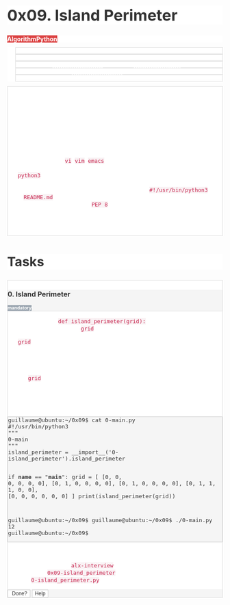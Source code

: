 <h1 style="text-align: start;color: rgb(51, 51, 51);background-color: rgb(255, 255, 255);font-size: 36px;">0x09. Island Perimeter</h1>
<div style="text-align: start;color: rgb(51, 51, 51);background-color: rgb(255, 255, 255);font-size: 14px;">
    <div><strong><span style="text-align: center;color: rgb(255, 255, 255);background-color: rgb(219, 62, 62);font-size: 14px;">Algorithm</span></strong><strong><span style="text-align: center;color: rgb(255, 255, 255);background-color: rgb(219, 62, 62);font-size: 14px;">Python</span></strong></div>
</div>
<div style="text-align: start;color: rgb(51, 51, 51);background-color: rgb(255, 255, 255);font-size: 14px;">
    <ul style="font-size: 11px;">
        <li style="color: rgb(255, 255, 255);background-color: rgb(255, 255, 255);border: 1px solid rgb(221, 221, 221);">By: Alexa Orrico, Software Engineer at Holberton School</li>
        <li style="color: rgb(255, 255, 255);background-color: rgb(255, 255, 255);border: 1px solid rgb(221, 221, 221);">Weight: 1</li>
        <li style="color: rgb(255, 255, 255);background-color: rgb(255, 255, 255);border: 1px solid rgb(221, 221, 221);">Project will start <span title=""><span style="border-bottom: 0.5px dashed currentcolor;">Nov 27, 2023 6:00 AM</span></span>, must end by <span title=""><span style="border-bottom: 0.5px dashed currentcolor;">Dec 1, 2023 6:00 AM</span></span></li>
        <li style="color: rgb(255, 255, 255);background-color: rgb(255, 255, 255);border: 1px solid rgb(221, 221, 221);">Checker was released at <span title=""><span style="border-bottom: 0.5px dashed currentcolor;">Nov 28, 2023 6:00 AM</span></span></li>
        <li style="color: rgb(255, 255, 255);background-color: rgb(255, 255, 255);border: 1px solid rgb(221, 221, 221);">An auto review will be launched at the deadline</li>
    </ul>
</div>
<div style="text-align: start;color: rgb(255, 255, 255);background-color: rgb(255, 255, 255);font-size: 14px;border: 1px solid rgb(221, 221, 221);">
    <div>
        <h2 style="color: inherit;font-size: 30px;">Requirements</h2>
        <h3 style="color: inherit;font-size: 24px;">General</h3>
        <ul>
            <li>Allowed editors: <code style="color: rgb(199, 37, 78);background-color: rgb(249, 242, 244);font-size: 12.6px;">vi</code>, <code style="color: rgb(199, 37, 78);background-color: rgb(249, 242, 244);font-size: 12.6px;">vim</code>, <code style="color: rgb(199, 37, 78);background-color: rgb(249, 242, 244);font-size: 12.6px;">emacs</code></li>
            <li>All your files will be interpreted/compiled on Ubuntu 20.04 LTS using <code style="color: rgb(199, 37, 78);background-color: rgb(249, 242, 244);font-size: 12.6px;">python3</code> (version 3.4.3)</li>
            <li>All your files should end with a new line</li>
            <li>The first line of all your files should be exactly <code style="color: rgb(199, 37, 78);background-color: rgb(249, 242, 244);font-size: 12.6px;">#!/usr/bin/python3</code></li>
            <li>A <code style="color: rgb(199, 37, 78);background-color: rgb(249, 242, 244);font-size: 12.6px;">README.md</code> file, at the root of the folder of the project, is mandatory</li>
            <li>Your code should use the <code style="color: rgb(199, 37, 78);background-color: rgb(249, 242, 244);font-size: 12.6px;">PEP 8</code> style (version 1.7)</li>
            <li>You are not allowed to import any module</li>
            <li>All modules and functions must be documented</li>
            <li>All your files must be executable</li>
        </ul>
    </div>
</div>
<h2 style="text-align: start;color: rgb(51, 51, 51);background-color: rgb(255, 255, 255);font-size: 30px;">Tasks</h2>
<div style="text-align: start;color: rgb(51, 51, 51);background-color: rgb(255, 255, 255);font-size: 14px;">
    <div style="color: rgb(255, 255, 255);background-color: rgb(255, 255, 255);border: 1px solid rgb(221, 221, 221);">
        <div style="color: rgb(51, 51, 51);background-color: rgb(245, 245, 245);border-bottom: 1px solid rgb(221, 221, 221);">
            <h3 style="color: rgb(51, 51, 51);font-size: 16px;">0. Island Perimeter</h3>
            <div><strong><span style="text-align: center;color: rgb(255, 255, 255);background-color: rgb(152, 163, 174);font-size: 10.5px;">mandatory</span></strong></div>
        </div>
        <div>
            <p>Create a function <code style="color: rgb(199, 37, 78);background-color: rgb(249, 242, 244);font-size: 12.6px;">def island_perimeter(grid):</code> that returns the perimeter of the island described in <code style="color: rgb(199, 37, 78);background-color: rgb(249, 242, 244);font-size: 12.6px;">grid</code>:</p>
            <ul>
                <li><code style="color: rgb(199, 37, 78);background-color: rgb(249, 242, 244);font-size: 12.6px;">grid</code>is a list of list of integers:<ul>
                        <li>0 represents water</li>
                        <li>1 represents land</li>
                        <li>Each cell is square, with a side length of 1</li>
                        <li>Cells are connected horizontally/vertically (not diagonally).</li>
                        <li><code style="color: rgb(199, 37, 78);background-color: rgb(249, 242, 244);font-size: 12.6px;">grid</code> is rectangular, with its width and height not exceeding 100</li>
                    </ul>
                </li>
                <li>The grid is completely surrounded by water</li>
                <li>There is only one island (or nothing).</li>
                <li>The island doesn&rsquo;t have &ldquo;lakes&rdquo; (water inside that isn&rsquo;t connected to the water surrounding the island).</li>
            </ul>
            <pre style="color: rgb(51, 51, 51);background-color: rgb(245, 245, 245);font-size: 13px;border: 1px solid rgb(204, 204, 204);"><code style="color: inherit;font-size: inherit;">guillaume@ubuntu:~/0x09$ cat 0-main.py
#!/usr/bin/python3
&quot;&quot;&quot;
0-main
&quot;&quot;&quot;
island_perimeter = __import__(&apos;0-island_perimeter&apos;).island_perimeter

if __name__ == &quot;__main__&quot;:
    grid = [
        [0, 0, 0, 0, 0, 0],
        [0, 1, 0, 0, 0, 0],
        [0, 1, 0, 0, 0, 0],
        [0, 1, 1, 1, 0, 0],
        [0, 0, 0, 0, 0, 0]
    ]
    print(island_perimeter(grid))

guillaume@ubuntu:~/0x09$ 
guillaume@ubuntu:~/0x09$ ./0-main.py
12
guillaume@ubuntu:~/0x09$ 
</code></pre>
        </div>
        <div>
            <div style="color: rgb(255, 255, 255);background-color: rgb(255, 255, 255);">
                <p><strong><strong>Repo:</strong></strong></p>
                <ul>
                    <li>GitHub repository: <code style="color: rgb(199, 37, 78);background-color: rgb(249, 242, 244);font-size: 12.6px;">alx-interview</code></li>
                    <li>Directory: <code style="color: rgb(199, 37, 78);background-color: rgb(249, 242, 244);font-size: 12.6px;">0x09-island_perimeter</code></li>
                    <li>File: <code style="color: rgb(199, 37, 78);background-color: rgb(249, 242, 244);font-size: 12.6px;">0-island_perimeter.py</code></li>
                </ul>
            </div>
        </div>
        <div style="color: rgb(245, 245, 245);background-color: rgb(245, 245, 245);border-top: 0px solid rgb(221, 221, 221);">
            <div>
                <div><button style="text-align: center;color: rgb(51, 51, 51);background-color: rgb(255, 255, 255);font-size: 12px;border: 1px solid rgb(204, 204, 204);">&nbsp;Done?</button> <button style="text-align: center;color: rgb(51, 51, 51);background-color: rgb(255, 255, 255);font-size: 12px;border: 1px solid rgb(204, 204, 204);">Help</button>&nbsp;</div>
            </div>
        </div>
    </div>
</div>
